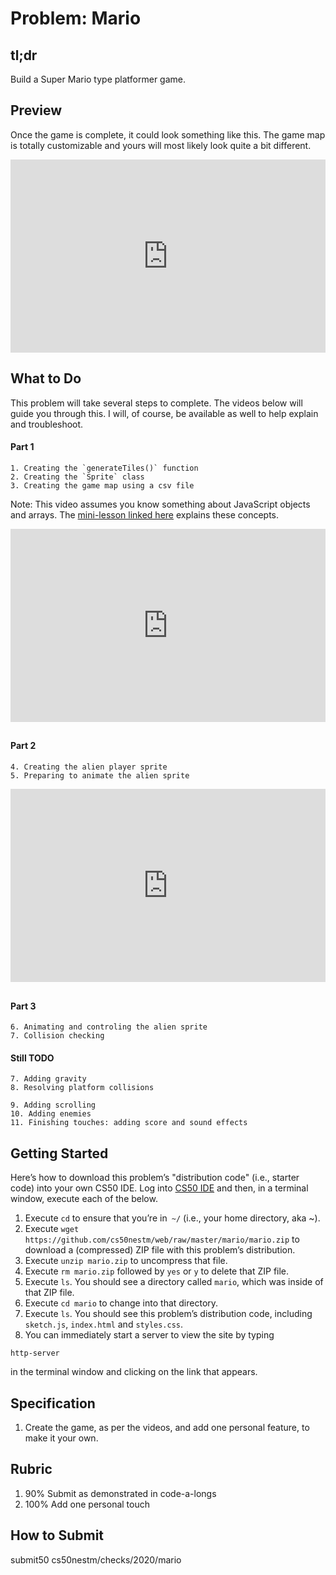 # Problem: Mario

## tl;dr
Build a Super Mario type platformer game.

## Preview
Once the game is complete, it could look something like this. The game map is totally customizable and yours will most likely look quite a bit different.



<style type="text/css">
.iframe_container {
	position: relative;
	padding-bottom: 56.25%; 
	padding-top: 25px;
	height: 0;
	margin-bottom: 30px;
}

.iframe_container iframe {
	position: absolute;
	top: 0;
	left: 0;
	width: 100%;
	height: 100%;
}
</style>


<div class="iframe_container">
  <iframe src="https://www.youtube.com/embed/Gc49f1bskUA?modestbranding=1&amp;rel=0&amp;showinfo=0" frameborder="0" allow="accelerometer; autoplay; encrypted-media; gyroscope; picture-in-picture" allowfullscreen=""> </iframe>
</div>

## What to Do
This problem will take several steps to complete. The videos below will guide you through this. I will, of course, be available as well to help explain and troubleshoot.

#### Part 1 
	1. Creating the `generateTiles()` function
	2. Creating the `Sprite` class
	3. Creating the game map using a csv file

Note: This video assumes you know something about JavaScript objects and arrays. The [mini-lesson linked here](https://cs50nestm.github.io/web/objects-and-arrays/) explains these concepts.

<div class="iframe_container">
  <iframe src="https://www.youtube.com/embed/NsnyzDOsttI?modestbranding=1&amp;rel=0&amp;showinfo=0" frameborder="0" allow="accelerometer; autoplay; encrypted-media; gyroscope; picture-in-picture" allowfullscreen=""> </iframe>
</div>
	
#### Part 2
	4. Creating the alien player sprite
	5. Preparing to animate the alien sprite
<!-- 	5. Animating and controling the alien sprite
	6. Addition gravity and collision checking -->
	
<div class="iframe_container">
  <iframe src="https://www.youtube.com/embed/AJlrXMHs1Oc?modestbranding=1&amp;rel=0&amp;showinfo=0" frameborder="0" allow="accelerometer; autoplay; encrypted-media; gyroscope; picture-in-picture" allowfullscreen=""> </iframe>
</div>

#### Part 3
	6. Animating and controling the alien sprite
	7. Collision checking

<!-- Part 2b: [Unedited Video for Mario 2b](https://drive.google.com/drive/u/0/folders/0BxQd8HnFed5OflRmVmNMZ2pQQzFiNkxUY0hiczFvMS1WUllmV0hjT1ltdDA4V3g3M09TMHM) -->
	
#### Still TODO
	7. Adding gravity
	8. Resolving platform collisions
<!-- 	7. Adding jumping -->
	9. Adding scrolling
	10. Adding enemies
	11. Finishing touches: adding score and sound effects
	

<!-- Part 3: [Unedited Video for Mario 3](https://drive.google.com/drive/u/0/folders/0BxQd8HnFed5OflRmVmNMZ2pQQzFiNkxUY0hiczFvMS1WUllmV0hjT1ltdDA4V3g3M09TMHM)

Part 3b: [Unedited Video for Mario 3b](https://drive.google.com/file/d/1yASqexKXDWfEaTv6i8PhnSB6s-yl5cV2/view?usp=sharing)

Part 3c: [Fixing Glitches](https://drive.google.com/file/d/1thahTK9CQp6pI356WeDaTBNrYexmQVyA/view)

 -->
## Getting Started
Here’s how to download this problem’s "distribution code" (i.e., starter code) into your own CS50 IDE. Log into [CS50 IDE](https://ide.cs50.io) and then, in a terminal window, execute each of the below.

1. Execute `cd` to ensure that you’re in` ~/` (i.e., your home directory, aka ~).
4. Execute `wget https://github.com/cs50nestm/web/raw/master/mario/mario.zip` to download a (compressed) ZIP file with this problem’s distribution.
5. Execute `unzip mario.zip` to uncompress that file.
6. Execute `rm mario.zip` followed by `yes` or `y` to delete that ZIP file.
7. Execute `ls`. You should see a directory called `mario`, which was inside of that ZIP file.
8. Execute `cd mario` to change into that directory.
9. Execute `ls`. You should see this problem’s distribution code, including `sketch.js`, `index.html` and `styles.css`.
10. You can immediately start a server to view the site by typing

```
http-server
```

in the terminal window and clicking on the link that appears.

## Specification

1. Create the game, as per the videos, and add one personal feature, to make it your own.

## Rubric

1. 90% Submit as demonstrated in code-a-longs
2. 100% Add one personal touch


## How to Submit

submit50 cs50nestm/checks/2020/mario
